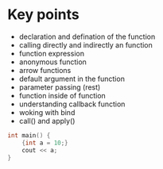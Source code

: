 # Key points
- declaration and defination of the function
- calling directly and indirectly an function
- function expression
- anonymous function
- arrow functions
- default argument in the function
- parameter passing (rest)
- function inside of function
- understanding callback function
- woking with bind
- call() and apply()
```c++
int main() {
    {int a = 10;}
    cout << a;
}
```